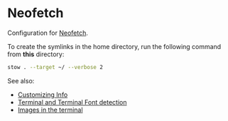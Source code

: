 # Neofetch

Configuration for [Neofetch](https://github.com/dylanaraps/neofetch).

To create the symlinks in the home directory, run the following command from **this** directory:

```sh
stow . --target ~/ --verbose 2
```

See also:

- [Customizing Info](https://github.com/dylanaraps/neofetch/wiki/Customizing-Info)
- [Terminal and Terminal Font detection](https://github.com/dylanaraps/neofetch/wiki/Terminal-and-Terminal-Font-detection)
- [Images in the terminal](https://github.com/dylanaraps/neofetch/wiki/Images-in-the-terminal)